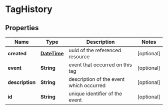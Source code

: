 
# TagHistory

## Properties
Name | Type | Description | Notes
------------ | ------------- | ------------- | -------------
**created** | [**DateTime**](DateTime.md) | uuid of the referenced resource |  [optional]
**event** | **String** | event that occurred on this tag |  [optional]
**description** | **String** | description of the event which occurred |  [optional]
**id** | **String** | unique identifier of the event |  [optional]



